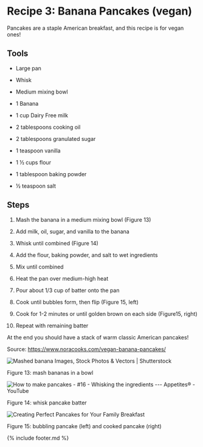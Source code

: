 # Recipe 3: Banana Pancakes (vegan)

Pancakes are a staple American breakfast, and this recipe is for vegan
ones!

## Tools

- Large pan

- Whisk

- Medium mixing bowl

- 1 Banana

- 1 cup Dairy Free milk

- 2 tablespoons cooking oil

- 2 tablespoons granulated sugar

- 1 teaspoon vanilla

- 1 ½ cups flour

- 1 tablespoon baking powder

- ½ teaspoon salt

## Steps

1. Mash the banana in a medium mixing bowl (Figure 13)

2. Add milk, oil, sugar, and vanilla to the banana

3. Whisk until combined (Figure 14)

4. Add the flour, baking powder, and salt to wet ingredients

5. Mix until combined

6. Heat the pan over medium-high heat

7. Pour about 1/3 cup of batter onto the pan

8. Cook until bubbles form, then flip (Figure 15, left)

9. Cook for 1-2 minutes or until golden brown on each side (Figure15,
    right)

10. Repeat with remaining batter

At the end you should have a stack of warm classic American pancakes!

Source: <https://www.noracooks.com/vegan-banana-pancakes/>

![Mashed banana Images, Stock Photos &amp; Vectors \|
Shutterstock](images/media/image13.jpeg)

Figure 13: mash bananas in a bowl

![How to make pancakes - #16 - Whisking the ingredients --- Appetites® -
YouTube](images/media/image14.jpeg)

Figure 14: whisk pancake batter

![Creating Perfect Pancakes for Your Family
Breakfast](images/media/image15.jpeg)

Figure 15: bubbling pancake (left) and cooked pancake (right)

{% include footer.md %}
